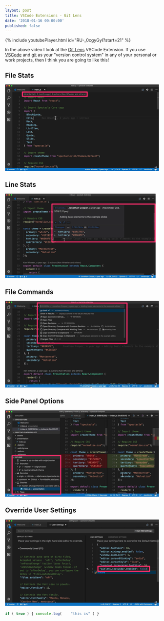 ```yaml
---
layout: post
title: VSCode Extensions - Git Lens
date: '2018-01-16 00:00:00'
published: false
---
```


{% include youtubePlayer.html id="RU-_0cgyGyI?start=21" %}

In the above video I look at the [Git Lens](https://marketplace.visualstudio.com/items?itemName=eamodio.gitlens) VSCode Extension. If you use [VSCode](https://code.visualstudio.com/) and [git](https://git-scm.com/) as your "version control system" in any of your personal or work projects, then I think you are going to like this!

## File Stats

![](../assets/images/2018/Jan/vscode-extensions-git-lens-1-file-stats.png)

## Line Stats

![](../assets/images/2018/Jan/vscode-extensions-git-lens-2-line-diff.png)

## File Commands

![](../assets/images/2018/Jan/vscode-extensions-git-lens-3-status-commands.png)

## Side Panel Options

![](../assets/images/2018/Jan/vscode-extensions-git-lens-4-panel-options.png)

## Override User Settings

![](../assets/images/2018/Jan/vscode-extensions-git-lens-5-user-settings.png)

```js
if ( true ) { console.log(    "this is" ) }
```
